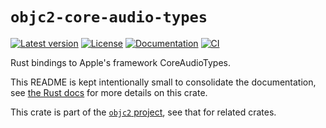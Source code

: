 # `objc2-core-audio-types`

[![Latest version](https://badgen.net/crates/v/objc2-core-audio-types)](https://crates.io/crates/objc2-core-audio-types)
[![License](https://badgen.net/badge/license/Zlib%20OR%20Apache-2.0%20OR%20MIT/blue)](../../LICENSE.md)
[![Documentation](https://docs.rs/objc2-core-audio-types/badge.svg)](https://docs.rs/objc2-core-audio-types/)
[![CI](https://github.com/madsmtm/objc2/actions/workflows/ci.yml/badge.svg)](https://github.com/madsmtm/objc2/actions/workflows/ci.yml)

Rust bindings to Apple's framework CoreAudioTypes.

This README is kept intentionally small to consolidate the documentation, see
[the Rust docs](https://docs.rs/objc2-core-audio-types/) for more details on this crate.

This crate is part of the [`objc2` project](https://github.com/madsmtm/objc2),
see that for related crates.
